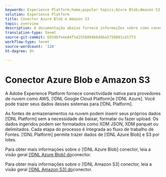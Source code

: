 ```yaml
---
keywords: Experience Platform;home;popular topics;Azure Blob;Amazon S3;blob;Blob;S3;s3
solution: Experience Platform
title: Conector Azure Blob e Amazon S3
topic: overview
description: A documentação abaixo fornece informações sobre como conectar o Azure Blob e o Amazon S3 à plataforma usando APIs ou a interface do usuário.
translation-type: tm+mt
source-git-commit: 6934bfeee84f542558894bbd4ba5759891cd17f3
workflow-type: tm+mt
source-wordcount: '128'
ht-degree: 0%

---
```



# Conector Azure Blob e Amazon S3

A Adobe Experience Platform fornece conectividade nativa para provedores de nuvem como AWS, [!DNL Google Cloud Platform]e [!DNL Azure]. Você pode trazer seus dados desses sistemas para [!DNL Platform].

As fontes de armazenamentos na nuvem podem inserir seus próprios dados [!DNL Platform] sem a necessidade de baixar, formatar ou fazer upload. Os dados ingeridos podem ser formatados como XDM JSON, XDM parquet ou delimitados. Cada etapa do processo é integrada ao fluxo de trabalho de Fontes. [!DNL Platform] permite trazer dados de [!DNL Azure Blob] e S3 por lotes.

Para obter mais informações sobre o [!DNL Azure Blob] conector, leia a visão geral [[!DNL Azure Blob] do](./blob.md)conector.

Para obter mais informações sobre o [!DNL Amazon S3] conector, leia a visão geral [[!DNL Amazon S3] do](./s3.md)conector.